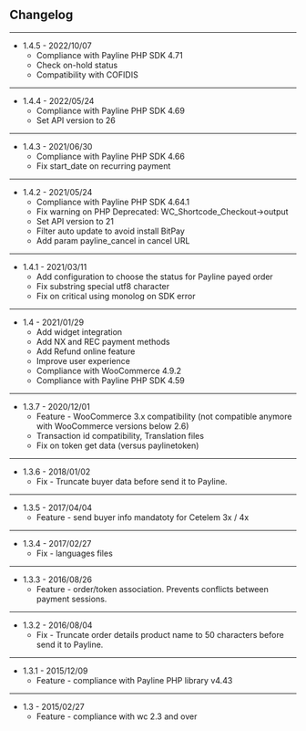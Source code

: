 Changelog
-------
---
* 1.4.5 - 2022/10/07
  * Compliance with Payline PHP SDK 4.71
  * Check on-hold status
  * Compatibility with COFIDIS
  
---
* 1.4.4 - 2022/05/24
  * Compliance with Payline PHP SDK 4.69
  * Set API version to 26

---
* 1.4.3 - 2021/06/30
  * Compliance with Payline PHP SDK 4.66
  * Fix start_date on recurring payment

---
* 1.4.2 - 2021/05/24
  * Compliance with Payline PHP SDK 4.64.1
  * Fix warning on PHP Deprecated:  WC_Shortcode_Checkout->output
  * Set API version to 21
  * Filter auto update to avoid install BitPay
  * Add param payline_cancel in cancel URL
  
---
* 1.4.1 - 2021/03/11
  * Add configuration to choose the status for Payline payed order
  * Fix substring special utf8 character
  * Fix on critical using monolog on SDK error 

---
* 1.4 - 2021/01/29
  * Add widget integration
  * Add NX and REC payment methods
  * Add Refund online feature
  * Improve user experience
  * Compliance with WooCommerce 4.9.2
  * Compliance with Payline PHP SDK 4.59
  
---
* 1.3.7 - 2020/12/01
  * Feature - WooCommerce 3.x compatibility (not compatible anymore with WooCommerce versions below 2.6)
  * Transaction id compatibility, Translation files
  * Fix on token get data (versus paylinetoken)
---
* 1.3.6 - 2018/01/02  
  * Fix - Truncate buyer data before send it to Payline.
---
* 1.3.5 - 2017/04/04
  * Feature - send buyer info mandatoty for Cetelem 3x / 4x
---     
* 1.3.4 - 2017/02/27  
  * Fix - languages files
---
* 1.3.3 - 2016/08/26  
  * Feature - order/token association. Prevents conflicts between payment sessions.
---
* 1.3.2 - 2016/08/04  
  * Fix - Truncate order details product name to 50 characters before send it to Payline.
---
* 1.3.1 - 2015/12/09  
  * Feature - compliance with Payline PHP library v4.43
---
* 1.3 - 2015/02/27  
  * Feature - compliance with wc 2.3 and over
